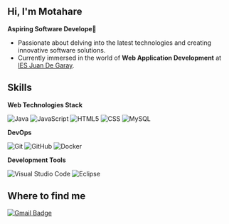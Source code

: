 ## Hi, I'm Motahare  

**Aspiring Software Develope**🚀
- Passionate about delving into the latest technologies and creating innovative software solutions.
- Currently immersed in the world of **Web Application Development** at [IES Juan De Garay](https://portal.edu.gva.es/iesjuandegaray/). 


## Skills

**Web Technologies Stack**

![Java](https://img.shields.io/badge/-Java-333333?style=flat&logo=Java&logoColor=007396)
![JavaScript](https://img.shields.io/badge/-JavaScript-333333?style=flat&logo=javascript)
![HTML5](https://img.shields.io/badge/-HTML5-333333?style=flat&logo=HTML5)
![CSS](https://img.shields.io/badge/-CSS-333333?style=flat&logo=CSS3&logoColor=1572B6)
![MySQL](https://img.shields.io/badge/-MySQL-333333?style=flat&logo=mysql)


**DevOps**

![Git](https://img.shields.io/badge/-Git-333333?style=flat&logo=git)
![GitHub](https://img.shields.io/badge/-GitHub-333333?style=flat&logo=github)
![Docker](https://img.shields.io/badge/-Docker-333333?style=flat&logo=docker)

**Development Tools**

![Visual Studio Code](https://img.shields.io/badge/-Visual%20Studio%20Code-333333?style=flat&logo=visual-studio-code&logoColor=007ACC)
![Eclipse](https://img.shields.io/badge/-Eclipse-333333?style=flat&logo=eclipse-ide&logoColor=2C2255)  

## Where to find me
[![Gmail Badge](https://img.shields.io/badge/-motisd8@gmail.com-006bed?style=flat-square&logo=Gmail&logoColor=white&link=mailto:motisd8@gmail.com)](mailto:motisd8@gmail.com)

